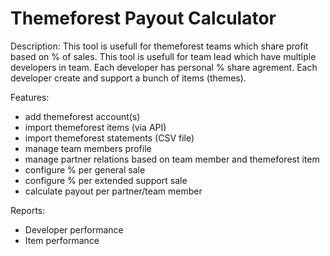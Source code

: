 # Themeforest Payout Calculator

Description:
This tool is usefull for themeforest teams which share profit based on % of sales.
This tool is usefull for team lead which have multiple developers in team. Each developer has personal % share agrement. Each developer create and support a bunch of items (themes).

Features:
- add themeforest account(s)
- import themeforest items (via API)
- import themeforest statements (CSV file)
- manage team members profile
- manage partner relations based on team member and themeforest item
- configure % per general sale
- configure % per extended support sale
- calculate payout per partner/team member

Reports:
- Developer performance
- Item performance
